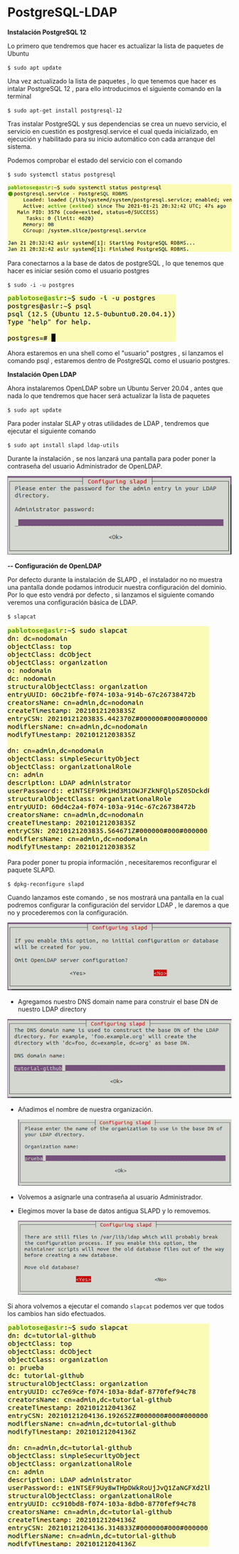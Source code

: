 # PostgreSQL-LDAP



**Instalación PostgreSQL 12**

Lo primero que tendremos que hacer es actualizar la lista de paquetes de Ubuntu 
  
  `$ sudo apt update`
  

Una vez actualizado la lista de paquetes , lo que tenemos que hacer es intalar PostgreSQL 12 , para ello introducimos el siguiente comando en la terminal 
  
  `$ sudo apt-get install postgresql-12`
  
Tras instalar PostgreSQL y sus dependencias se crea un nuevo servicio, el          servicio en cuestión es postgresql.service el cual queda inicializado, en          ejecución y habilitado para su inicio automático con cada arranque del            sistema.
  
Podemos comprobar el estado del servicio con el comando 
  
  `$ sudo systemctl status postgresql`
  
![alt text](https://github.com/pablotose/PostgreSQL-LDAP/blob/master/service_postgresql.png)

  
Para conectarnos a la base de datos de postgreSQL , lo que tenemos que hacer     es iniciar sesión como el usuario postgres
  
  `$ sudo -i -u postgres`
  
  ![alt text](https://github.com/pablotose/PostgreSQL-LDAP/blob/master/psql.png)
  
Ahora estaremos en una shell como el "usuario" postgres , si lanzamos el         comando psql , estaremos dentro de PostgreSQL como el usuario postgres.
    

**Instalación Open LDAP**

Ahora instalaremos OpenLDAP sobre un Ubuntu Server 20.04 , antes que nada lo que tendremos que hacer será actualizar la lista de paquetes 

  `$ sudo apt update`

Para poder instalar SLAP y otras utilidades de LDAP , tendremos que ejecutar el siguiente comando 

  `$ sudo apt install slapd ldap-utils` 

Durante la instalación , se nos lanzará una pantalla para poder poner la contraseña del usuario Administrador de OpenLDAP.

  ![alt text](https://github.com/pablotose/PostgreSQL-LDAP/blob/master/install_slapd.png)


**-- Configuración de OpenLDAP**

Por defecto durante la instalación de SLAPD , el instalador no no muestra una pantalla donde podamos introducir nuestra configuración del dominio. Por lo que esto vendrá por defecto , si lanzamos el siguiente comando veremos una configuración básica de LDAP.

  `$ slapcat`

  ![alt text](https://github.com/pablotose/PostgreSQL-LDAP/blob/master/slapcat.png)


Para poder poner tu propia información , necesitaremos reconfigurar el paquete SLAPD.

  `$ dpkg-reconfigure slapd`

Cuando lanzamos este comando , se nos mostrará una pantalla en la cual podremos configurar la configuración del servidor LDAP , le daremos a que no y procederemos con la configuración.

 
 ![alt text](https://github.com/pablotose/PostgreSQL-LDAP/blob/master/reconfigure_slapd.png)


  - Agregamos nuestro DNS domain name para construir el base DN de nuestro LDAP directory

  ![alt text](https://github.com/pablotose/PostgreSQL-LDAP/blob/master/dns.png)


  - Añadimos el nombre de nuestra organización.
  
    ![alt text](https://github.com/pablotose/PostgreSQL-LDAP/blob/master/organization_name.png)

  
  - Volvemos a asignarle una contraseña al usuario Administrador.
  
  
  - Elegimos mover la base de datos antigua SLAPD y lo removemos.
  
    ![alt text](https://github.com/pablotose/PostgreSQL-LDAP/blob/master/old_database.png)

  
Si ahora volvemos a ejecutar el comando `slapcat` podemos ver que todos los cambios han sido efectuados.

  ![alt text](https://github.com/pablotose/PostgreSQL-LDAP/blob/master/slapcat_2.png)

